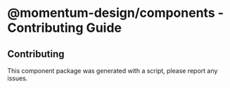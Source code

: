 # @momentum-design/components - Contributing Guide

## Contributing

This component package was generated with a script, please report any issues.
